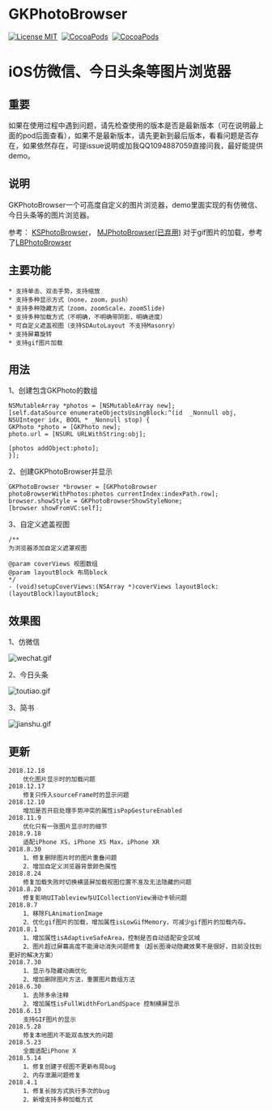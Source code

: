GKPhotoBrowser
==============

[![License MIT](https://img.shields.io/badge/license-MIT-green.svg?style=flat)](https://raw.githubusercontent.com/QuintGao/GKPhotoBrowser/master/LICENSE)&nbsp;
[![CocoaPods](http://img.shields.io/cocoapods/v/GKPhotoBrowser.svg?style=flat)](http://cocoapods.org/pods/GKPhotoBrowser)&nbsp;
[![CocoaPods](http://img.shields.io/cocoapods/p/GKPhotoBrowser.svg?style=flat)](http://cocoadocs.org/docsets/GKPhotoBrowser)&nbsp;

iOS仿微信、今日头条等图片浏览器
==============

## 重要
如果在使用过程中遇到问题，请先检查使用的版本是否是最新版本（可在说明最上面的pod后面查看），如果不是最新版本，请先更新到最后版本，看看问题是否存在，如果依然存在，可提issue说明或加我QQ1094887059直接问我，最好能提供demo。

## 说明
GKPhotoBrowser一个可高度自定义的图片浏览器，demo里面实现的有仿微信、今日头条等的图片浏览器。

参考：
    [KSPhotoBrowser](https://github.com/skx926/KSPhotoBrowser)，
    [MJPhotoBrowser(已弃用)](https://github.com/Sunnyyoung/MJPhotoBrowser)
    对于gif图片的加载，参考了[LBPhotoBrowser](https://github.com/tianliangyihou/LBPhotoBrowser)

## 主要功能

    * 支持单击、双击手势，支持缩放
    * 支持多种显示方式（none，zoom，push）
    * 支持多种隐藏方式（zoom，zoomScale，zoomSlide)
    * 支持多种加载方式（不明确，不明确带阴影，明确进度）
    * 可自定义遮盖视图（支持SDAutoLayout 不支持Masonry）
    * 支持屏幕旋转
    * 支持gif图片加载
 
 ## 用法
 1、创建包含GKPhoto的数组
 ```
 NSMutableArray *photos = [NSMutableArray new];
 [self.dataSource enumerateObjectsUsingBlock:^(id  _Nonnull obj, NSUInteger idx, BOOL * _Nonnull stop) {
 GKPhoto *photo = [GKPhoto new];
 photo.url = [NSURL URLWithString:obj];
 
 [photos addObject:photo];
 }];
 ```
 
 2、创建GKPhotoBrowser并显示
 ```
 GKPhotoBrowser *browser = [GKPhotoBrowser photoBrowserWithPhotos:photos currentIndex:indexPath.row];
 browser.showStyle = GKPhotoBrowserShowStyleNone;
 [browser showFromVC:self];
 ```
  3、自定义遮盖视图
  ```
  /**
  为浏览器添加自定义遮罩视图
  
  @param coverViews 视图数组
  @param layoutBlock 布局block
  */
  - (void)setupCoverViews:(NSArray *)coverViews layoutBlock:(layoutBlock)layoutBlock;
  
 ```
 
 ## 效果图
 
 1、仿微信
 
 ![wechat.gif](https://github.com/QuintGao/GKPhotoBrowser/blob/master/imgs/wechat.gif)
 
 2、今日头条
 
 ![toutiao.gif](https://github.com/QuintGao/GKPhotoBrowser/blob/master/imgs/toutiao.gif)
 
 3、简书
 
 ![jianshu.gif](https://github.com/QuintGao/GKPhotoBrowser/blob/master/imgs/jianshu.gif)
 
 ## 更新
 
```
2018.12.18
    优化图片显示时的加载问题
2018.12.17
    修复只传入sourceFrame时的显示问题
2018.12.10
    增加是否开启处理手势冲突的属性isPopGestureEnabled
2018.11.9
    优化只有一张图片显示时的细节
2018.9.18
    适配iPhone XS，iPhone XS Max，iPhone XR
2018.8.30
    1、修复删除图片时的图片重叠问题
    2、增加自定义浏览器背景颜色属性
2018.8.24
    修复加载失败时切换横竖屏加载视图位置不准及无法隐藏的问题
2018.8.20
    修复影响UITableview与UICollectionView滑动卡顿问题
2018.8.7
    1、移除FLAnimationImage
    2、优化gif图片的加载，增加属性isLowGifMemory，可减少gif图片的加载内存。
2018.8.1
    1、增加属性isAdaptiveSafeArea，控制是否自动适配安全区域
    2、图片超过屏幕高度不能滑动消失问题修复（超长图滑动隐藏效果不是很好，目前没找到更好的解决方案）
2018.7.30
    1、显示与隐藏动画优化
    2、增加删除图片方法，重置图片数组方法
2018.6.30
    1、去除多余注释
    2、增加属性isFullWidthForLandSpace 控制横屏显示
2018.6.13
    支持GIF图片的显示
2018.5.28
    修复本地图片不能双击放大的问题
2018.5.23
    全面适配iPhone X
2018.5.14
    1、修复创建子视图不更新布局bug
    2、内存泄漏问题修复
2018.4.1  
    1、修复长按方式执行多次的bug  
    2、新增支持多种加载方式
```
